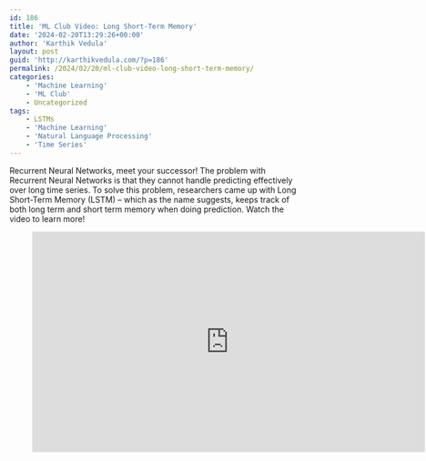 ```yaml
---
id: 186
title: 'ML Club Video: Long Short-Term Memory'
date: '2024-02-20T13:29:26+00:00'
author: 'Karthik Vedula'
layout: post
guid: 'http://karthikvedula.com/?p=186'
permalink: /2024/02/20/ml-club-video-long-short-term-memory/
categories:
    - 'Machine Learning'
    - 'ML Club'
    - Uncategorized
tags:
    - LSTMs
    - 'Machine Learning'
    - 'Natural Language Processing'
    - 'Time Series'
---
```


Recurrent Neural Networks, meet your successor! The problem with Recurrent Neural Networks is that they cannot handle predicting effectively over long time series. To solve this problem, researchers came up with Long Short-Term Memory (LSTM) – which as the name suggests, keeps track of both long term and short term memory when doing prediction. Watch the video to learn more!

<figure class="wp-block-embed is-type-video is-provider-youtube wp-block-embed-youtube wp-embed-aspect-16-9 wp-has-aspect-ratio"><div class="wp-block-embed__wrapper"><iframe allow="accelerometer; autoplay; clipboard-write; encrypted-media; gyroscope; picture-in-picture; web-share" allowfullscreen="" frameborder="0" height="388" loading="lazy" referrerpolicy="strict-origin-when-cross-origin" src="https://www.youtube.com/embed/Uvm9yZk3YAQ?feature=oembed" title="ML Club Video: Long Short-Term Memory" width="690"></iframe></div></figure>